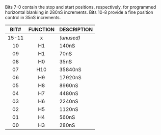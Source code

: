 Bits 7-0 contain the stop and start positions,
respectively, for programmed horizontal blanking in
280nS increments. Bits 10-8 provide a fine position
control in 35nS increments.



| BIT#  | FUNCTION | DESCRIPTION  |
|:-----:|:--------:|--------------|
| 15-11 |  x       | _(unused)_     |
| 10    |  H1      | 140nS        |
| 09    |  H1      | 70nS         |
| 08    |  H0      | 35nS         |
| 07    |  H10     | 35840nS      |
| 06    |  H9      | 17920nS      |
| 05    |  H8      | 8960nS       |
| 04    |  H7      | 4480nS       |
| 03    |  H6      | 2240nS       |
| 02    |  H5      | 1120nS       |
| 01    |  H4      | 560nS        |
| 00    |  H3      | 280nS        |